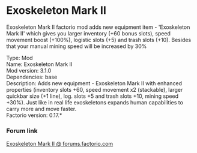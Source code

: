 # Exoskeleton Mark II
Exoskeleton Mark II factorio mod adds new equipment item - 'Exoskeleton Mark II' which gives you larger inventory (+60 bonus slots), speed movement boost (+100%),  logistic slots (+5) and trash slots (+10). Besides that your manual mining speed will be increased by 30%

Type: Mod</br>
Name: Exoskeleton Mark II</br>
Mod version: 3.1.0</br>
Dependencies: base</br>
Description: Adds new equipment - Exoskeleton Mark II with enhanced properties (inventory slots +60, speed movement x2 (stackable), larger quickbar size (+1 line), log. slots +5 and trash slots +10, mining speed +30%). Just like in real life exoskeletons expands human capabilities to carry more and move faster.</br>
Factorio version: 0.17.*

### Forum link
[Exoskeleton Mark II @ forums.factorio.com](https://forums.factorio.com/viewtopic.php?f=93&t=39645&p=235794#p235794)
